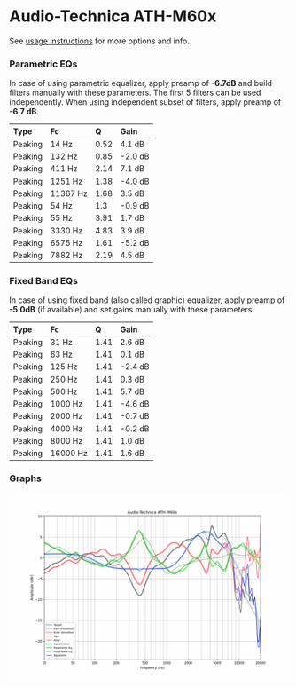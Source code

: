 # Audio-Technica ATH-M60x
See [usage instructions](https://github.com/jaakkopasanen/AutoEq#usage) for more options and info.

### Parametric EQs
In case of using parametric equalizer, apply preamp of **-6.7dB** and build filters manually
with these parameters. The first 5 filters can be used independently.
When using independent subset of filters, apply preamp of **-6.7 dB**.

| Type    | Fc       |    Q | Gain    |
|:--------|:---------|:-----|:--------|
| Peaking | 14 Hz    | 0.52 | 4.1 dB  |
| Peaking | 132 Hz   | 0.85 | -2.0 dB |
| Peaking | 411 Hz   | 2.14 | 7.1 dB  |
| Peaking | 1251 Hz  | 1.38 | -4.0 dB |
| Peaking | 11367 Hz | 1.68 | 3.5 dB  |
| Peaking | 54 Hz    | 1.3  | -0.9 dB |
| Peaking | 55 Hz    | 3.91 | 1.7 dB  |
| Peaking | 3330 Hz  | 4.83 | 3.9 dB  |
| Peaking | 6575 Hz  | 1.61 | -5.2 dB |
| Peaking | 7882 Hz  | 2.19 | 4.5 dB  |

### Fixed Band EQs
In case of using fixed band (also called graphic) equalizer, apply preamp of **-5.0dB**
(if available) and set gains manually with these parameters.

| Type    | Fc       |    Q | Gain    |
|:--------|:---------|:-----|:--------|
| Peaking | 31 Hz    | 1.41 | 2.6 dB  |
| Peaking | 63 Hz    | 1.41 | 0.1 dB  |
| Peaking | 125 Hz   | 1.41 | -2.4 dB |
| Peaking | 250 Hz   | 1.41 | 0.3 dB  |
| Peaking | 500 Hz   | 1.41 | 5.7 dB  |
| Peaking | 1000 Hz  | 1.41 | -4.6 dB |
| Peaking | 2000 Hz  | 1.41 | -0.7 dB |
| Peaking | 4000 Hz  | 1.41 | -0.2 dB |
| Peaking | 8000 Hz  | 1.41 | 1.0 dB  |
| Peaking | 16000 Hz | 1.41 | 1.6 dB  |

### Graphs
![](./Audio-Technica%20ATH-M60x.png)
